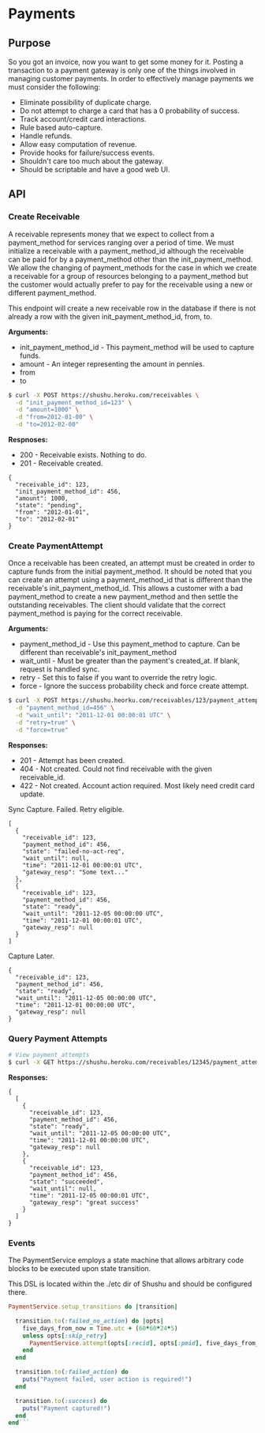 # Payments

## Purpose

So you got an invoice, now you want to get some money for it.
Posting a transaction to a payment gateway is only one of the things involved in
managing customer payments. In order to effectively manage payments we must
consider the following:

* Eliminate possibility of duplicate charge.
* Do not attempt to charge a card that has a 0 probability of success.
* Track account/credit card interactions.
* Rule based auto-capture.
* Handle refunds.
* Allow easy computation of revenue.
* Provide hooks for failure/success events.
* Shouldn't care too much about the gateway.
* Should be scriptable and have a good web UI.

## API

### Create Receivable

A receivable represents money that we expect to collect from a payment_method
for services ranging over a period of time. We must initialize a receivable with
a payment_method_id although the receivable can be paid for by a payment_method
other than the init_payment_method. We allow the changing of payment_methods for
the case in which we create a receivable for a group of resources belonging to a
payment_method but the customer would actually prefer to pay for the receivable
using a new or different payment_method.

This endpoint will create a new receivable row in the database if there is not already a
row with the given init_payment_method_id, from, to.

**Arguments:**

* init_payment_method_id - This payment_method will be used to capture funds.
* amount - An integer representing the amount in pennies.
* from
* to

```bash
$ curl -X POST https://shushu.heroku.com/receivables \
  -d "init_payment_method_id=123" \
  -d "amount=1000" \
  -d "from=2012-01-00" \
  -d "to=2012-02-00"
```

**Respnoses:**

* 200 - Receivable exists. Nothing to do.
* 201 - Receivable created.

```
{
  "receivable_id": 123,
  "init_payment_method_id": 456,
  "amount": 1000,
  "state": "pending",
  "from": "2012-01-01",
  "to": "2012-02-01"
}
```

### Create PaymentAttempt

Once a receivable has been created, an attempt must be created in order to capture
funds from the initial payment_method. It should be noted that you can create an
attempt using a payment_method_id that is different than the receivable's
init_payment_method_id. This allows a customer with a bad payment_method to
create a new payment_method and then settle the outstanding receivables. The
client should validate that the correct payment_method is paying for the correct
receivable.

**Arguments:**

* payment_method_id - Use this payment_method to capture. Can be different than receivable's init_payment_method
* wait_until - Must be greater than the payment's created_at. If blank, request is handled sync.
* retry - Set this to false if you want to override the retry logic.
* force - Ignore the success probability check and force create attempt.

```bash
$ curl -X POST https://shushu.heorku.com/receivables/123/payment_attempts \
  -d "payment_method_id=456" \
  -d "wait_until": "2011-12-01 00:00:01 UTC" \
  -d "retry=true" \
  -d "force=true"
```

**Responses:**

* 201 - Attempt has been created.
* 404 - Not created. Could not find receivable with the given receivable_id.
* 422 - Not created. Account action required. Most likely need credit card update.

Sync Capture. Failed. Retry eligible.

```
[
  {
    "receivable_id": 123,
    "payment_method_id": 456,
    "state": "failed-no-act-req",
    "wait_until": null,
    "time": "2011-12-01 00:00:01 UTC",
    "gateway_resp": "Some text..."
  },
  {
    "receivable_id": 123,
    "payment_method_id": 456,
    "state": "ready",
    "wait_until": "2011-12-05 00:00:00 UTC",
    "time": "2011-12-01 00:00:01 UTC",
    "gateway_resp": null
  }
]
```

Capture Later.

```
{
  "receivable_id": 123,
  "payment_method_id": 456,
  "state": "ready",
  "wait_until": "2011-12-05 00:00:00 UTC",
  "time": "2011-12-01 00:00:00 UTC",
  "gateway_resp": null
}
```

### Query Payment Attempts

```bash
# View payment_attempts
$ curl -X GET https://shushu.heroku.com/receivables/12345/payment_attempts
```

**Responses:**

```
{
  [
    {
      "receivable_id": 123,
      "payment_method_id": 456,
      "state": "ready",
      "wait_until": "2011-12-05 00:00:00 UTC",
      "time": "2011-12-01 00:00:00 UTC",
      "gateway_resp": null
    },
    {
      "receivable_id": 123,
      "payment_method_id": 456,
      "state": "succeeded",
      "wait_until": null,
      "time": "2011-12-05 00:00:01 UTC",
      "gateway_resp": "great success"
    }
  ]
}
```


### Events

The PaymentService employs a state machine that allows arbitrary code blocks to be
executed upon state transition.

This DSL is located within the ./etc dir of Shushu and should be configured
there.

```ruby
PaymentService.setup_transitions do |transition|

  transition.to(:failed_no_action) do |opts|
    five_days_from_now = Time.utc + (60*60*24*5)
    unless opts[:skip_retry]
      PaymentService.attempt(opts[:recid], opts[:pmid], five_days_from_now)
    end
  end

  transition.to(:failed_action) do
    puts("Payment failed, user action is required!")
  end

  transition.to(:success) do
    puts("Payment captured!")
  end
end```
